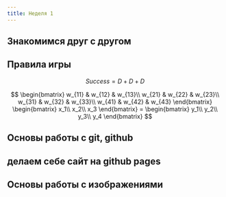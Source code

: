 ```yaml
---
title: Неделя 1
---
```


## Знакомимся друг с другом

## Правила игры

$$Sucсess = D+D+D$$

$$
\begin{bmatrix}
w_{11} & w_{12} & w_{13}\\
w_{21} & w_{22} & w_{23}\\
w_{31} & w_{32} & w_{33}\\
w_{41} & w_{42} & w_{43}
\end{bmatrix}
\begin{bmatrix}
x_1\\
x_2\\
x_3
\end{bmatrix} = \begin{bmatrix}
y_1\\
y_2\\
y_3\\
y_4
\end{bmatrix}
$$


## Основы работы с git, github

## делаем себе сайт на github pages

## Основы работы с изображениями
